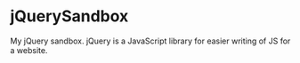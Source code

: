 # jQuerySandbox
My jQuery sandbox. jQuery is a JavaScript library for easier writing of JS for a website.
